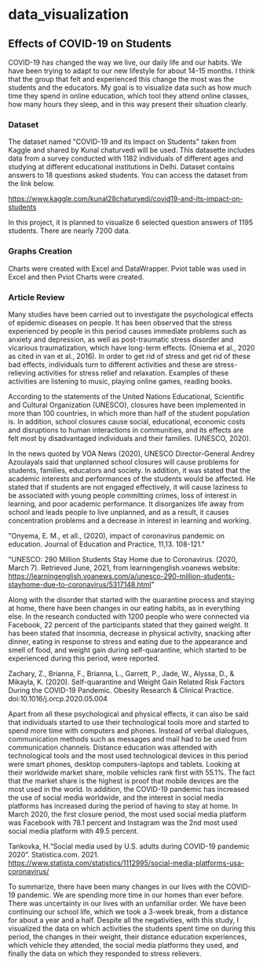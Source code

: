 # data_visualization
## Effects of COVID-19 on Students

COVID-19 has changed the way we live, our daily life and our habits. We have been trying to adapt to our new lifestyle for about 14-15 months. I think that the group that felt and experienced this change the most was the students and the educators. My goal is to visualize data such as how much time they spend in online education, which tool they attend online classes, how many hours they sleep, and in this way present their situation clearly.

### Dataset
The dataset named "COVID-19 and its Impact on Students" taken from Kaggle and shared by Kunal chaturvedi will be used. This datasette includes data from a survey conducted with 1182 individuals of different ages and studying at different educational institutions in Delhi. Dataset contains answers to 18 questions asked students. You can access the dataset from the link below. 

https://www.kaggle.com/kunal28chaturvedi/covid19-and-its-impact-on-students

In this project, it is planned to visualize 6 selected question answers of 1195 students. There are nearly 7200 data.
### Graphs Creation
Charts were created with Excel and DataWrapper. Pviot table was used in Excel and then Pviot Charts were created.

### Article Review
Many studies have been carried out to investigate the psychological effects of epidemic diseases on people. It has been observed that the stress experienced by people in this period causes immediate problems such as anxiety and depression, as well as post-traumatic stress disorder and vicarious traumatization, which have long-term effects. (Oniema et al., 2020 as cited in van et al., 2016). In order to get rid of stress and get rid of these bad effects, individuals turn to different activities and these are stress-relieving activities for stress relief and relaxation. Examples of these activities are listening to music, playing online games, reading books.

According to the statements of the United Nations Educational, Scientific and Cultural Organization (UNESCO), closures have been implemented in more than 100 countries, in which more than half of the student population is. In addition, school closures cause social, educational, economic costs and disruptions to human interactions in communities, and its effects are felt most by disadvantaged individuals and their families. (UNESCO, 2020).

In the news quoted by VOA News (2020), UNESCO Director-General Andrey Azoulayals said that unplanned school closures will cause problems for students, families, educators and society. In addition, it was stated that the academic interests and performances of the students would be affected. He stated that if students are not engaged effectively, it will cause laziness to be associated with young people committing crimes, loss of interest in learning, and poor academic performance. It disorganizes life away from school and leads people to live unplanned, and as a result, it causes concentration problems and a decrease in interest in learning and working.

"Onyema, E. M., et all., (2020), impact of coronavirus pandemic on education. Journal of Education and Practice, 11,13. 108-121."

"UNESCO: 290 Million Students Stay Home due to Coronavirus. (2020, March 7). Retrieved June, 2021, from learningenglish.voanews website: https://learningenglish.voanews.com/a/unesco-290-million-students-stayhome-due-to-coronavirus/5317148.html"

Along with the disorder that started with the quarantine process and staying at home, there have been changes in our eating habits, as in everything else. In the research conducted with 1200 people who were connected via Facebook, 22 percent of the participants stated that they gained weight. It has been stated that insomnia, decrease in physical activity, snacking after dinner, eating in response to stress and eating due to the appearance and smell of food, and weight gain during self-quarantine, which started to be experienced during this period, were reported.

Zachary, Z., Brianna, F., Brianna, L., Garrett, P., Jade, W., Alyssa, D., & Mikayla, K. (2020). Self-quarantine and Weight Gain Related Risk Factors During the COVID-19 Pandemic. Obesity Research & Clinical Practice. doi:10.1016/j.orcp.2020.05.004 

Apart from all these psychological and physical effects, it can also be said that individuals started to use their technological tools more and started to spend more time with computers and phones. Instead of verbal dialogues, communication methods such as messages and mail had to be used from communication channels. Distance education was attended with technological tools and the most used technological devices in this period were smart phones, desktop computers-laptops and tablets. Looking at their worldwide market share, mobile vehicles rank first with 55.1%. The fact that the market share is the highest is proof that mobile devices are the most used in the world. In addition, the COVID-19 pandemic has increased the use of social media worldwide, and the interest in social media platforms has increased during the period of having to stay at home. In March 2020, the first closure period, the most used social media platform was Facebook with 78.1 percent and Instagram was the 2nd most used social media platform with 49.5 percent.

Tankovka, H.“Social media used by U.S. adults during COVID-19 pandemic 2020”. Statistica.com. 2021. https://www.statista.com/statistics/1112995/social-media-platforms-usa-coronavirus/

To summarize, there have been many changes in our lives with the COVID-19 pandemic. We are spending more time in our homes than ever before. There was uncertainty in our lives with an unfamiliar order. We have been continuing our school life, which we took a 3-week break, from a distance for about a year and a half. Despite all the negativities, with this study, I visualized the data on which activities the students spent time on during this period, the changes in their weight, their distance education experiences, which vehicle they attended, the social media platforms they used, and finally the data on which they responded to stress relievers.

